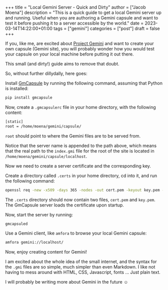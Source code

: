 +++
title = "Local Gemini Server - Quick and Dirty"
author = ["Jacob Moena"]
description = "This is a quick guide to get a local Gemini server up and running. Useful when you are authoring a Gemini capsule and want to test it before pushing it to a server accessible by the world."
date = 2023-03-14T14:22:00+01:00
tags = ["gemini"]
categories = ["post"]
draft = false
+++

If you, like me, are excited about [Project Gemini](https://gemini.circumlunar.space/) and want to create your own capsule (Gemini site), you will probably wonder how you would test your capsule on your local machine before putting it out there.

This small (and dirty!) guide aims to remove that doubt.

So, without further dillydally, here goes:

Install [GmCapsule](https://pypi.org/project/gmcapsule/) by running the following command, assuming that Python is installed:

```bash
pip install gmcapsule
```

Now, create a `.gmcapsulerc` file in your home directory, with the following content:

```bash
[static]
root = /home/moena/gemini/capsule/
```

`root` should point to where the Gemini files are to be served from.

Notice that the server name is appended to the path above, which means that the real path to the `index.gmi` file for the root of the site is located in `/home/moena/gemini/capsule/localhost`.

Now we need to create a server certificate and the corresponding key.

Create a directory called `.certs` in your home directory, cd into it, and run the following command:

```bash
openssl req -new -x509 -days 365 -nodes -out cert.pem -keyout key.pem -subj "/CN=localhost" -newkey rsa:4096 -addext "subjectAltName = DNS:localhost"
```

The `.certs` directory should now contain two files, `cert.pem` and `key.pem`. The GmCapsule server loads the certificate upon startup.

Now, start the server by running:

```bash
gmcapsuled
```

Use a Gemini client, like `amfora` to browse your local Gemini capsule:

```bash
amfora gemini://localhost/
```

Now, enjoy creating content for Gemini!

I am excited about the whole idea of the small internet, and the syntax for the `.gmi` files are so simple, much simpler than even Markdown. I like not having to mess around with HTML, CSS, Javascript, fonts ... Just plain text.

I will probably be writing more about Gemini in the future ☺
